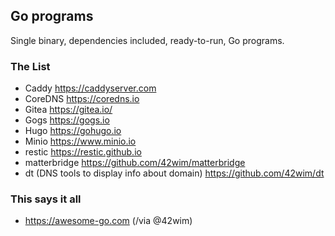 ## Go programs

Single binary, dependencies included, ready-to-run, Go programs.

### The List

* Caddy https://caddyserver.com
* CoreDNS https://coredns.io
* Gitea https://gitea.io/
* Gogs https://gogs.io
* Hugo https://gohugo.io
* Minio https://www.minio.io
* restic https://restic.github.io
* matterbridge https://github.com/42wim/matterbridge
* dt (DNS tools to display info about domain) https://github.com/42wim/dt

### This says it all

* https://awesome-go.com (/via @42wim)

